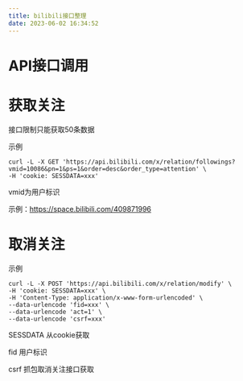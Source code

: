 ```yaml
---
title: bilibili接口整理
date: 2023-06-02 16:34:52
---
```


# API接口调用

# 获取关注

接口限制只能获取50条数据

示例

```
curl -L -X GET 'https://api.bilibili.com/x/relation/followings?vmid=10086&pn=1&ps=1&order=desc&order_type=attention' \
-H 'cookie: SESSDATA=xxx'
```

vmid为用户标识

示例：https://space.bilibili.com/409871996

# 取消关注

示例

```
curl -L -X POST 'https://api.bilibili.com/x/relation/modify' \
-H 'cookie: SESSDATA=xxx' \
-H 'Content-Type: application/x-www-form-urlencoded' \
--data-urlencode 'fid=xxx' \
--data-urlencode 'act=1' \
--data-urlencode 'csrf=xxx'
```

SESSDATA 从cookie获取

fid 用户标识

csrf 抓包取消关注接口获取




